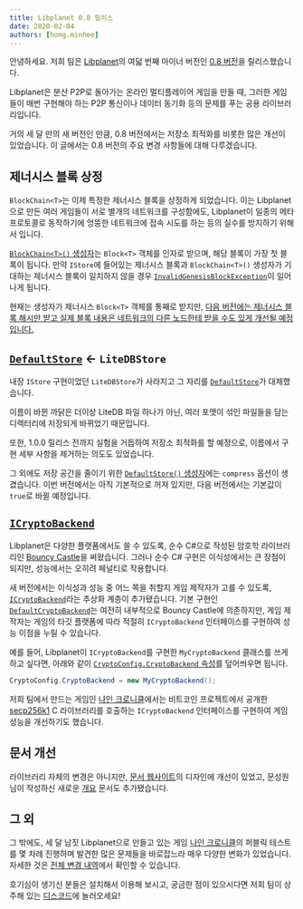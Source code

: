 ```yaml
---
title: Libplanet 0.8 릴리스
date: 2020-02-04
authors: [hong.minhee]
---
```


안녕하세요.
저희 팀은 [Libplanet]의 여덟 번째 마이너 버전인 [0.8 버전][0.8.0]을
릴리스했습니다.

Libplanet은 분산 P2P로 돌아가는 온라인 멀티플레이어 게임을 만들 때,
그러한 게임들이 매번 구현해야 하는 P2P 통신이나 데이터 동기화 등의 문제를 푸는
공용 라이브러리입니다.

거의 세 달 만의 새 버전인 만큼, 0.8 버전에서는 저장소 최적화를 비롯한 많은
개선이 있었습니다.
이 글에서는 0.8 버전의 주요 변경 사항들에 대해 다루겠습니다.

[Libplanet]: https://libplanet.io/
[0.8.0]: https://github.com/planetarium/libplanet/releases/tag/0.8.0


제너시스 블록 상정
------------------

`BlockChain<T>`는 이제 특정한 제너시스 블록을 상정하게 되었습니다.
이는 Libplanet으로 만든 여러 게임들이 서로 별개의 네트워크를 구성함에도,
Libplanet이 일종의 메타프로토콜로 동작하기에 엉뚱한 네트워크에 접속 시도를
하는 등의 실수를 방지하기 위해서 입니다.

[`BlockChain<T>()` 생성자][BlockChain{T}()]는 `Block<T>` 객체를 인자로 받으며,
해당 블록이 가장 첫 블록이 됩니다.  만약 `IStore`에 들어있는 제너시스 블록과
`BlockChain<T>()` 생성자가 기대하는 제너시스 블록이 일치하지 않을 경우
[`InvalidGenesisBlockException`][InvalidGenesisBlockException]이 일어나게
됩니다.

현재는 생성자가 제너시스 `Block<T>` 객체를 통째로 받지만,
[다음 버전에는 제너시스 블록 해시만 받고 실제 블록 내용은 네트워크의 다른
노드한테 받을 수도 있게 개선될 예정입니다.][#769]

[BlockChain{T}()]: https://docs.libplanet.io/0.8.0/api/Libplanet.Blockchain.BlockChain-1.html#Libplanet_Blockchain_BlockChain_1__ctor_Libplanet_Blockchain_Policies_IBlockPolicy__0__Libplanet_Store_IStore_Libplanet_Blocks_Block__0__
[InvalidGenesisBlockException]: https://docs.libplanet.io/0.8.0/api/Libplanet.Blocks.InvalidGenesisBlockException.html
[#769]: https://github.com/planetarium/libplanet/pull/769


[`DefaultStore`][DefaultStore] ← `LiteDBStore`
----------------------------------------------

내장 `IStore` 구현이었던 `LiteDBStore`가 사라지고 그 자리를
[`DefaultStore`][DefaultStore]가 대체했습니다.

이름이 바뀐 까닭은 더이상 LiteDB 파일 하나가 아닌,
여러 포맷이 섞인 파일들을 담는 디렉터리에 저장되게 바뀌었기 때문입니다.

또한, 1.0.0 릴리스 전까지 실험을 거듭하여 저장소 최적화를 할 예정으로,
이름에서 구현 세부 사항을 제거하는 의도도 있었습니다.

그 외에도 저장 공간을 줄이기 위한 [`DefaultStore()` 생성자][DefaultStore()]에는
`compress` 옵션이 생겼습니다.  이번 버전에서는 아직 기본적으로 꺼져 있지만,
다음 버전에서는 기본값이 `true`로 바뀔 예정입니다.

[DefaultStore]: https://docs.libplanet.io/master/api/Libplanet.Store.DefaultStore.html
[DefaultStore()]: https://docs.libplanet.io/master/api/Libplanet.Store.DefaultStore.html#Libplanet_Store_DefaultStore__ctor_System_String_System_Boolean_System_Boolean_System_Int32_System_Int32_System_Int32_System_Int32_System_Boolean_System_Boolean_


[`ICryptoBackend`][ICryptoBackend]
----------------------------------

Libplanet은 다양한 플랫폼에서도 쓸 수 있도록,
순수 C#으로 작성된 암호학 라이브러리인 [Bouncy Castle]을 써왔습니다.
그러나 순수 C# 구현은 이식성에서는 큰 장점이 되지만,
성능에서는 오히려 페널티로 작용합니다.

새 버전에서는 이식성과 성능 중 어느 쪽을 취할지 게임 제작자가 고를 수 있도록,
[`ICryptoBackend`][ICryptoBackend]라는 추상화 계층이 추가됐습니다.
기본 구현인 [`DefaultCryptoBackend`][DefaultCryptoBackend]는 여전히
내부적으로 Bouncy Castle에 의존하지만,
게임 제작자는 게임의 타깃 플랫폼에 따라 적절히 `ICryptoBackend` 인터페이스를
구현하여 성능 이점을 누릴 수 있습니다.

예를 들어, Libplanet이 `ICryptoBackend`를 구현한 `MyCryptoBackend` 클래스를
쓰게 하고 싶다면,
아래와 같이 [`CryptoConfig.CryptoBackend` 속성][CryptoConfig.CryptoBackend]를
덮어씌우면 됩니다.

~~~~ csharp
CryptoConfig.CryptoBackend = new MyCryptoBackend();
~~~~

저희 팀에서 만드는 게임인 [나인 크로니클]에서는 비트코인 프로젝트에서 공개한
[secp256k1] C 라이브러리를 호출하는 `ICryptoBackend` 인터페이스를 구현하여
게임 성능을 개선하기도 했습니다.

[Bouncy Castle]: http://www.bouncycastle.org/csharp/
[ICryptoBackend]: https://docs.libplanet.io/0.8.0/api/Libplanet.Crypto.ICryptoBackend.html
[DefaultCryptoBackend]: https://docs.libplanet.io/0.8.0/api/Libplanet.Crypto.DefaultCryptoBackend.html
[CryptoConfig.CryptoBackend]: https://docs.libplanet.io/0.8.0/api/Libplanet.Crypto.CryptoConfig.html#Libplanet_Crypto_CryptoConfig_CryptoBackend
[secp256k1]: https://github.com/bitcoin-core/secp256k1


문서 개선
---------

라이브러리 자체의 변경은 아니지만, [문서 웹사이트][docs]의 디자인에 개선이
있었고, 문성원 님이 작성하신 새로운 [개요][overview] 문서도 추가됐습니다.

[docs]: https://docs.libplanet.io/0.8.0/
[overview]: https://docs.libplanet.io/0.8.0/articles/overview.html


그 외
-----

그 밖에도, 세 달 남짓 Libplanet으로 만들고 있는 게임 [나인 크로니클]의
퍼블릭 테스트를 몇 차례 진행하며 발견한 많은 문제들을 바로잡느라 매우 다양한
변화가 있었습니다.  자세한 것은 [전체 변경 내역][0.8.0]에서 확인할 수 있습니다.

호기심이 생기신 분들은 설치해서 이용해 보시고, 궁금한 점이 있으시다면 저희 팀이
상주해 있는 [디스코드]에 놀러오세요!

[나인 크로니클]: https://nine-chronicles.com/
[디스코드]: https://discord.gg/planetarium
